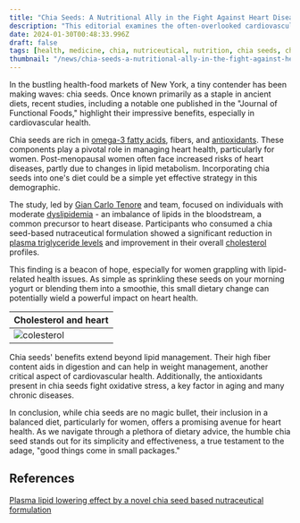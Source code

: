 ```yaml
---
title: "Chia Seeds: A Nutritional Ally in the Fight Against Heart Disease"
description: "This editorial examines the often-overlooked cardiovascular benefits of chia seeds, particularly their role in managing lipid levels, with an emphasis on their relevance to women's health."
date: 2024-01-30T00:48:33.996Z
draft: false
tags: [health, medicine, chia, nutriceutical, nutrition, chia seeds, chia seeds omega 3, chiaseeds, chia seeds fiber,chia seeds protein, chia seeds for weight loss, chia seeds and, chia s, chia food, heart disease, prevent heart disease ]
thumbnail: "/news/chia-seeds-a-nutritional-ally-in-the-fight-against-heart-disease/thumb.webp"
---
```


In the bustling health-food markets of New York, a tiny contender has been making waves: chia seeds. Once known primarily as a staple in ancient diets, recent studies, including a notable one published in the "Journal of Functional Foods," highlight their impressive benefits, especially in cardiovascular health. 

Chia seeds are rich in [omega-3 fatty acids](https://en.wikipedia.org/wiki/Omega-3_fatty_acid), fibers, and [antioxidants](https://en.wikipedia.org/wiki/Antioxidant). These components play a pivotal role in managing heart health, particularly for women. Post-menopausal women often face increased risks of heart diseases, partly due to changes in lipid metabolism. Incorporating chia seeds into one's diet could be a simple yet effective strategy in this demographic.

The study, led by [Gian Carlo Tenore](https://www.researchgate.net/profile/Gian-Carlo-Tenore) and team, focused on individuals with moderate [dyslipidemia](https://en.wikipedia.org/wiki/Dyslipidemia) - an imbalance of lipids in the bloodstream, a common precursor to heart disease. Participants who consumed a chia seed-based nutraceutical formulation showed a significant reduction in [plasma triglyceride levels](https://en.wikipedia.org/wiki/APOA5#Plasma_lipids_and_cardiovascular_disease) and improvement in their overall [cholesterol](https://en.wikipedia.org/wiki/Cholesterol) profiles. 

This finding is a beacon of hope, especially for women grappling with lipid-related health issues. As simple as sprinkling these seeds on your morning yogurt or blending them into a smoothie, this small dietary change can potentially wield a powerful impact on heart health. 

|Cholesterol and heart|
|---|
|![colesterol](/news/chia-seeds-a-nutritional-ally-in-the-fight-against-heart-disease/cholesterol.png)|

Chia seeds' benefits extend beyond lipid management. Their high fiber content aids in digestion and can help in weight management, another critical aspect of cardiovascular health. Additionally, the antioxidants present in chia seeds fight oxidative stress, a key factor in aging and many chronic diseases.

In conclusion, while chia seeds are no magic bullet, their inclusion in a balanced diet, particularly for women, offers a promising avenue for heart health. As we navigate through a plethora of dietary advice, the humble chia seed stands out for its simplicity and effectiveness, a true testament to the adage, "good things come in small packages."

## References
[Plasma lipid lowering effect by a novel chia seed based nutraceutical formulation](https://doi.org/10.1016/j.jff.2018.01.007)

